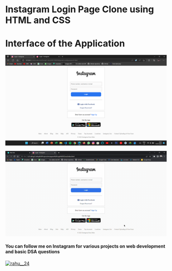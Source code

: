 # Instagram Login Page Clone using HTML and CSS

# Interface of the Application
![alt](Images/screenshot.png)

<img src="Images/gif.gif">

<h4> You can follow me on Instagram for various projects on web development and basic DSA questions</h4>

<p align="left">
<a href="https://instagram.com/rahu__24" target="blank"><img align="center" src="https://raw.githubusercontent.com/rahuldkjain/github-profile-readme-generator/master/src/images/icons/Social/instagram.svg" alt="rahu__24" height="30" width="40" /></a>
</p>
